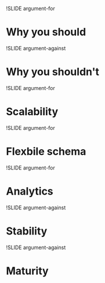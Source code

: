 !SLIDE argument-for
# Why you should
!SLIDE argument-against
# Why you shouldn't

!SLIDE argument-for
# Scalability
!SLIDE argument-for
# Flexbile schema
!SLIDE argument-for
# Analytics
!SLIDE argument-against
# Stability
!SLIDE argument-against
# Maturity

